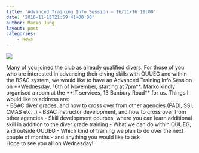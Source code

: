 ```yaml
---
title: 'Advanced Training Info Session – 16/11/16 19:00'
date: '2016-11-13T21:59:41+00:00'
author: Marko Jung
layout: post
categories:
    - News
---
```


![](http://ouueg.com/wp-content/uploads/2016/11/Tom-twinset-safetystop-3.jpg)

<div>Many of you joined the club as already qualified divers. For those of you who are interested in advancing their diving skills with OUUEG and within the BSAC system, we would like to have an Advanced Training Info Session on **Wednesday, 16th of November, starting at 7pm**. Marko kindly organised a room at the **IT services, 13 Banbury Road** for us. Things I would like to address are:</div>- BSAC diver grades, and how to cross over from other agencies (PADI, SSI, CMAS etc…)
- BSAC instructor development, and how to cross over from other agencies
- Skill development courses, where you can learn additional skill in addition to the diver grade training
- What we can do within OUUEG, and outside OUUEG
- Which kind of training we plan to do over the next couple of months
- and anything you would like to ask

<div>Hope to see you all on Wednesday!</div>
